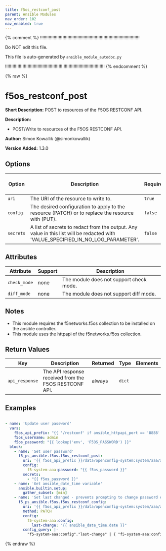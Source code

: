 ```yaml
---
title: f5os_restconf_post
parent: Ansible Modules
nav_order: 102
nav_enabled: true
---
```



{% comment %}
!!!!!!!!!!!!!!!!!!!!!!!!!!!!!!!!!!!!!!!!!!!!!!!!!!!!!!!!!!!!!!!!!!!!!!!!!!!!!!!!

Do NOT edit this file.

This file is auto-generated by `ansible_module_autodoc.py`

!!!!!!!!!!!!!!!!!!!!!!!!!!!!!!!!!!!!!!!!!!!!!!!!!!!!!!!!!!!!!!!!!!!!!!!!!!!!!!!!
{% endcomment %}


{% raw %}

# f5os_restconf_post

**Short Description:** POST to resources of the F5OS RESTCONF API.

**Description:**

- POST/Write to resources of the F5OS RESTCONF API.

**Author:** Simon Kowallik (@simonkowallik)

**Version Added:** 1.3.0

## Options

| Option | Description | Required | Type | Default / Choices |
|--------|-------------|----------|------|-----------------|
| `uri` | The URI of the resource to write to. | `true` | `str` |   |
| `config` | The desired configuration to apply to the resource (PATCH) or to replace the resource with (PUT). | `false` | `dict` |   |
| `secrets` | A list of secrets to redact from the output. Any value in this list will be redacted with 'VALUE_SPECIFIED_IN_NO_LOG_PARAMETER'. | `false` | `list` |   |

## Attributes

| Attribute | Support | Description |
|-----------|---------|-------------|
| `check_mode` | none | The module does not support check mode. |
| `diff_mode` | none | The module does not support diff mode. |

## Notes

- This module requires the f5networks.f5os collection to be installed on the ansible controller.
- This module uses the httpapi of the f5networks.f5os collection.

## Return Values

| Key | Description | Returned | Type | Elements |
|-----|-------------|----------|------|----------|
| `api_response` | The API response received from the F5OS RESTCONF API. | always | `dict` |  |

## Examples

```yaml

- name: 'Update user password'
  vars:
    f5os_api_prefix: "{{ '/restconf' if ansible_httpapi_port == '8888' else '/api' }}"
    f5os_username: admin
    f5os_password: "{{ lookup('env', 'F5OS_PASSWORD') }}"
  block:
    - name: 'Set user password'
      f5_ps_ansible.f5os.f5os_restconf_post:
        uri: '{{ f5os_api_prefix }}/data/openconfig-system:system/aaa/authentication/f5-system-aaa:users/f5-system-aaa:user={{ f5os_username }}/config/f5-system-aaa:set-password'
        config:
          f5-system-aaa:password: "{{ f5os_password }}"
        secrets:
          - "{{ f5os_password }}"
    - name: 'Get ansible_date_time variable'
      ansible.builtin.setup:
        gather_subset: [min]
    - name: 'Set last changed - prevents prompting to change password on next login'
      f5_ps_ansible.f5os.f5os_restconf_config:
        uri: '{{ f5os_api_prefix }}/data/openconfig-system:system/aaa/authentication/f5-system-aaa:users/f5-system-aaa:user={{ f5os_username }}/config'
        method: PATCH
        config:
          f5-system-aaa:config:
            last-change: "{{ ansible_date_time.date }}"
        config_query: |-
          "f5-system-aaa:config"."last-change" | { "f5-system-aaa:config": { "last-change": @ } }
```

{% endraw %}
